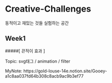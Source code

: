 # Creative-Challenges

동적이고 재밌는 것들 실험하는 공간

## Week1

#####[ 끈적이 효과 ]
<p>Topic: svg태그 / animation / filter</p>
<p>MyNote: https://gold-louse-14e.notion.site/Gooey-a1c8aa037fd64b308c8acb9ac9b3ef77</p>
